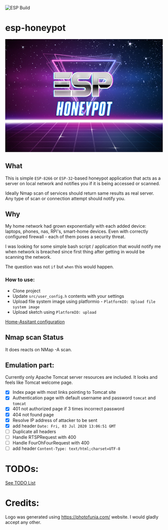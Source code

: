 ![ESP Build](https://github.com/shafr/esp-honeypot/workflows/ESP%20Build/badge.svg)

# esp-honeypot

![LOGO](web-res/logo/logo-mid.jpg)

## What 

This is simple `ESP-8266` or `ESP-32`-based honeypot application that acts as a server on local network and notifies you if it is being accessed or scanned.

Ideally Nmap scan of services should return same results as real server. Any type of scan or connection attempt should notify you.

## Why
My home network had grown exponentially with each added device: laptops, phones, nas, RPi's, smart-home devices. Even with correctly configured firewall - each of them poses a security threat. 

I was looking for some simple bash script / application that would notify me when network is breached since first thing after getting in would be scanning the network.

The question was not `if` but `when` this would happen.

### How to use:

* Clone project
* Update `src/user_config.h` contents with your settings
* Upload file system image using platformio - `PlatformIO: Upload file system image`
* Upload sketch using `PlatformIO: upload`

[Home-Assitant configuration](web-res/ha-config.md)

## Nmap scan Status

It does reacts on NMap -A scan.

## Emulation part:

Currently only Apache Tomcat server resources are included. It looks and feels like Tomcat welcome page.

- [x] Index page with most links pointing to Tomcat site
- [x] Authentication page with default username and password `tomcat` and `tomcat`
- [x] 401 not authorized page if 3 times incorrect password
- [x] 404 not found page
- [x] Resolve IP address of attacker to be sent
- [x] add header `Date: Fri, 03 Jul 2020 13:06:51 GMT`
- [ ] Duplicate all headers
- [ ] Handle RTSPRequest with 400
- [ ] Handle FourOhFourRequest with 400 
- [ ] add header `Content-Type: text/html;charset=UTF-8`

# TODOs:
[See TODO List](web-res/ha-config.md)


# Credits:
Logo was generated using https://photofunia.com/ website. I would gladly accept any other.